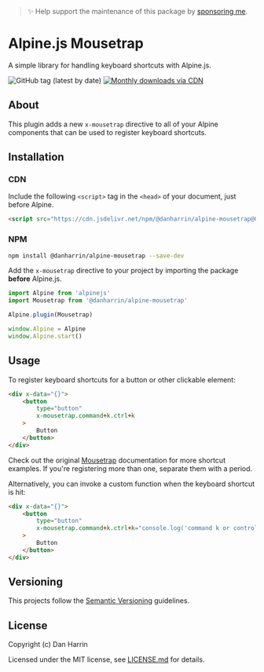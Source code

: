 > ✨ Help support the maintenance of this package by [sponsoring me](https://github.com/sponsors/danharrin).

# Alpine.js Mousetrap

A simple library for handling keyboard shortcuts with Alpine.js.

![GitHub tag (latest by date)](https://img.shields.io/github/v/tag/danharrin/alpine-mousetrap?label=version&style=flat-square)
[![Monthly downloads via CDN](https://data.jsdelivr.com/v1/package/npm/@danharrin/alpine-mousetrap/badge)](https://www.jsdelivr.com/package/npm/@danharrin/alpine-mousetrap)

## About

This plugin adds a new `x-mousetrap` directive to all of your Alpine components that can be used to register keyboard shortcuts.

## Installation

### CDN

Include the following `<script>` tag in the `<head>` of your document, just before Alpine.

```html
<script src="https://cdn.jsdelivr.net/npm/@danharrin/alpine-mousetrap@0.x.x/dist/alpine-mousetrap.js" defer></script>
```

### NPM

```bash
npm install @danharrin/alpine-mousetrap --save-dev
```

Add the `x-mousetrap` directive to your project by importing the package **before** Alpine.js.

```js
import Alpine from 'alpinejs'
import Mousetrap from '@danharrin/alpine-mousetrap'

Alpine.plugin(Mousetrap)

window.Alpine = Alpine
window.Alpine.start()
```

## Usage

To register keyboard shortcuts for a button or other clickable element:

```html
<div x-data="{}">
    <button
        type="button"
        x-mousetrap.command+k.ctrl+k
    >
        Button
    </button>
</div>
```

Check out the original [Mousetrap](https://github.com/ccampbell/mousetrap) documentation for more shortcut examples. If you're registering more than one, separate them with a period.

Alternatively, you can invoke a custom function when the keyboard shortcut is hit:

```html
<div x-data="{}">
    <button
        type="button"
        x-mousetrap.command+k.ctrl+k="console.log('command k or control k')"
    >
        Button
    </button>
</div>
```

## Versioning

This projects follow the [Semantic Versioning](https://semver.org/) guidelines.

## License

Copyright (c) Dan Harrin

Licensed under the MIT license, see [LICENSE.md](LICENSE.md) for details.
